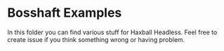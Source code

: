 # Bosshaft Examples

In this folder you can find various stuff for Haxball Headless. Feel free to create issue if you think something wrong or having problem.

